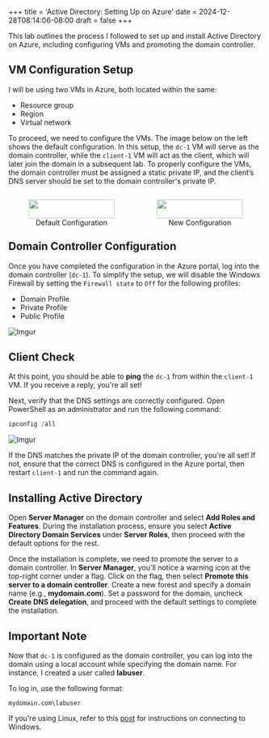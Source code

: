 +++
title = 'Active Directory: Setting Up on Azure'
date = 2024-12-28T08:14:06-08:00
draft = false
+++

This lab outlines the process I followed to set up and install Active Directory
on Azure, including configuring VMs and promoting the domain controller.

## VM Configuration Setup

I will be using two VMs in Azure, both located within the same:

- Resource group
- Region
- Virtual network

To proceed, we need to configure the VMs. The image below on the left shows the
default configuration. In this setup, the `dc-1` VM will serve as the domain
controller, while the `client-1` VM will act as the client, which will later
join the domain in a subsequent lab. To properly configure the VMs, the domain
controller must be assigned a static private IP, and the client’s DNS server
should be set to the domain controller's private IP.

<div style="display: flex; justify-content: space-between; gap: 4px;">
  <figure style="width: 50%; text-align: center;">
    <img src="https://i.imgur.com/pd3xYob.png" style="width: 100%;" />
    <figcaption>Default Configuration</figcaption>
  </figure>
  <figure style="width: 50%; text-align: center;">
    <img src="https://i.imgur.com/UqJ4SfR.png" style="width: 100%;" />
    <figcaption>New Configuration</figcaption>
  </figure>
</div>

## Domain Controller Configuration

Once you have completed the configuration in the Azure portal, log into the
domain controller (`dc-1`). To simplify the setup, we will disable the Windows
Firewall by setting the `Firewall state` to `Off` for the following profiles:

- Domain Profile
- Private Profile
- Public Profile

![Imgur](https://i.imgur.com/1h4uvp4.png "Disable Windows Firewall")

## Client Check

At this point, you should be able to **ping** the `dc-1` from within the
`client-1` VM. If you receive a reply, you're all set!

Next, verify that the DNS settings are correctly configured. Open PowerShell as
an administrator and run the following command:

```powershell
ipconfig /all
```

![Imgur](https://i.imgur.com/h2kBAlU.png "DNS for Client-1")

If the DNS matches the private IP of the domain controller, you're all set! If
not, ensure that the correct DNS is configured in the Azure portal, then restart
`client-1` and run the command again.

## Installing Active Directory

Open **Server Manager** on the domain controller and select
**Add Roles and Features**. During the installation process, ensure you select
**Active Directory Domain Services** under **Server Roles**, then proceed with
the default options for the rest.

Once the installation is complete, we need to promote the server to a domain
controller. In **Server Manager**, you'll notice a warning icon at the top-right
corner under a flag. Click on the flag, then select
**Promote this server to a domain controller**. Create a new forest and specify
a domain name (e.g., **mydomain.com**). Set a password for the domain, uncheck
**Create DNS delegation**, and proceed with the default settings to complete
the installation.

## Important Note

Now that `dc-1` is configured as the domain controller, you can log into the
domain using a local account while specifying the domain name. For instance, I
created a user called **labuser**.

To log in, use the following format:

```
mydomain.com\labuser
```

If you're using Linux, refer to this [post](./../../../posts/connect-to-windows-with-freerdp/index.md)
for instructions on connecting to Windows.
